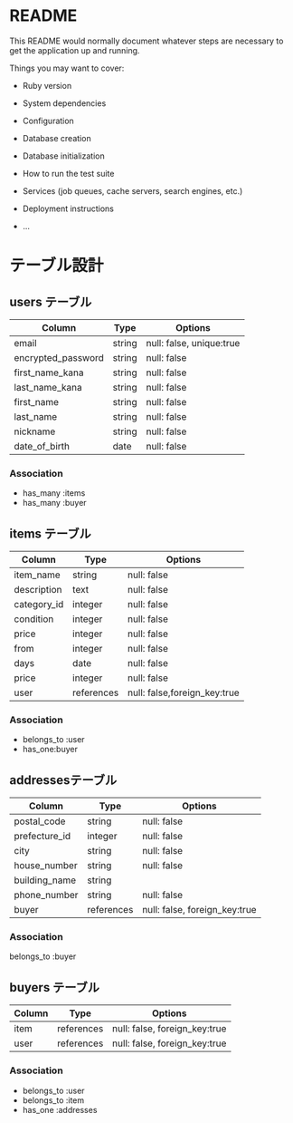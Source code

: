 # README

This README would normally document whatever steps are necessary to get the
application up and running.

Things you may want to cover:

* Ruby version

* System dependencies

* Configuration

* Database creation

* Database initialization

* How to run the test suite

* Services (job queues, cache servers, search engines, etc.)

* Deployment instructions

* ...

# テーブル設計

## users テーブル

| Column             | Type   | Options     |
| ------------------ | ------ | ----------- |
| email              | string | null: false, unique:true |
| encrypted_password | string | null: false |
| first_name_kana    | string | null: false |
| last_name_kana     | string | null: false |
| first_name         | string | null: false |
| last_name          | string | null: false |
| nickname           | string | null: false |
| date_of_birth      | date   | null: false |

### Association

- has_many :items
- has_many :buyer

## items テーブル

| Column             | Type      | Options     |
| ------------------ | ------    | ----------- |
| item_name          | string    | null: false |
| description        | text      | null: false |
| category_id        | integer   | null: false |
| condition          | integer   | null: false |
| price              | integer   | null: false |
| from               | integer   | null: false |
| days               | date      | null: false |
| price              | integer   | null: false |
| user               | references| null: false,foreign_key:true |

### Association

- belongs_to :user
- has_one:buyer

##  addressesテーブル

| Column             | Type    | Options    |
| ------------------ | ------  | -----------|
| postal_code        | string  | null: false|
| prefecture_id      | integer | null: false|
| city               | string  | null: false|
| house_number       | string  | null: false|
| building_name      | string  |            |
| phone_number       | string  | null: false|
| buyer              | references | null: false, foreign_key:true |

### Association
belongs_to  :buyer

## buyers テーブル

| Column             | Type       | Options                       |
| ------------------ | -----------| ------------------------------|
| item               | references | null: false, foreign_key:true |
| user               | references | null: false, foreign_key:true |

### Association

- belongs_to :user
- belongs_to :item
- has_one :addresses


